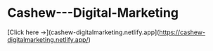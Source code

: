 # Cashew---Digital-Marketing

[Click here ->](cashew-digitalmarketing.netlify.app](https://cashew-digitalmarketing.netlify.app/)
